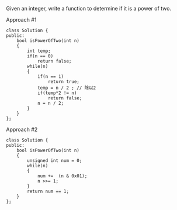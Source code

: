 Given an integer, write a function to determine if it is a power of two.

Approach #1
```
class Solution {
public:
    bool isPowerOfTwo(int n) 
    {
        int temp;
        if(n == 0)
            return false;
        while(n)
        {
            if(n == 1)
                return true;
            temp = n / 2 ; // 除以2
            if(temp*2 != n)
                return false;
            n = n / 2;
        }
    }
};
```

Approach #2
```
class Solution {
public:
    bool isPowerOfTwo(int n) 
    {
        unsigned int num = 0;
        while(n)
        {
            num +=  (n & 0x01);
            n >>= 1;
        }
        return num == 1;
    }
};
```